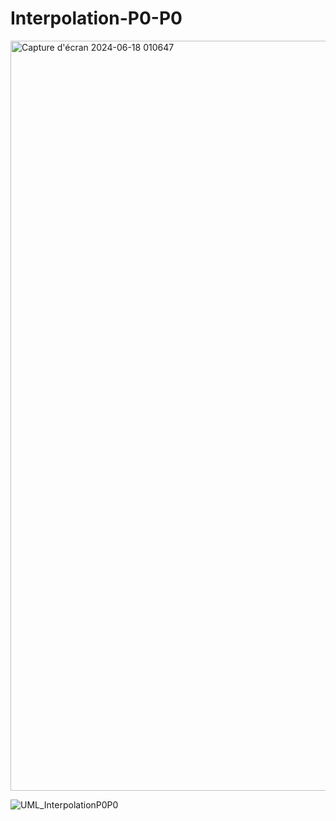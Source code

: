 # Interpolation-P0-P0
 
<img width="1200" alt="Capture d'écran 2024-06-18 010647" src="https://github.com/MathisChevallier/Interpolation-P0-P0/assets/118447835/8768281b-243f-47f6-94ce-bf2d87cccd85">

![UML_InterpolationP0P0](https://github.com/MathisChevallier/Interpolation-P0-P0/assets/118447835/4a69a6f7-d60d-4b20-9536-0765d162e98f)
